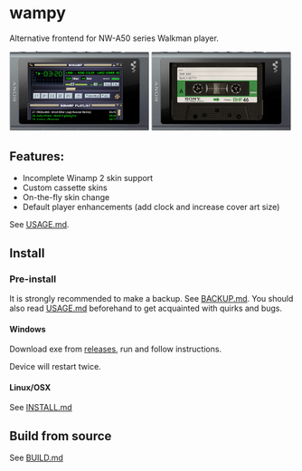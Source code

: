 wampy
=====

Alternative frontend for NW-A50 series Walkman player.

<img src="images/winamp.png" width="49%" alt="winamp"> <img src="images/cassette.png" width="49%" alt="cassette">

## Features:

- Incomplete Winamp 2 skin support
- Custom cassette skins
- On-the-fly skin change
- Default player enhancements (add clock and increase cover art size)

See [USAGE.md](./USAGE.md).

## Install

### Pre-install

It is strongly recommended to make a backup. See [BACKUP.md](./BACKUP.md).
You should also read [USAGE.md](./USAGE.md) beforehand to get acquainted with quirks and bugs.

#### Windows

Download exe from [releases](./releases), run and follow instructions.

Device will restart twice.

#### Linux/OSX

See [INSTALL.md](./INSTALL.md)

## Build from source

See [BUILD.md](./BUILD.md)